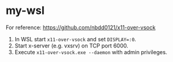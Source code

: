 # my-wsl
For reference: https://github.com/nbdd0121/x11-over-vsock
1. In WSL start `x11-over-vsock` and set `DISPLAY=:0`.
2. Start x-server (e.g. vxsrv) on TCP port 6000.
3. Execute `x11-over-vsock.exe --daemon` with admin privileges.
